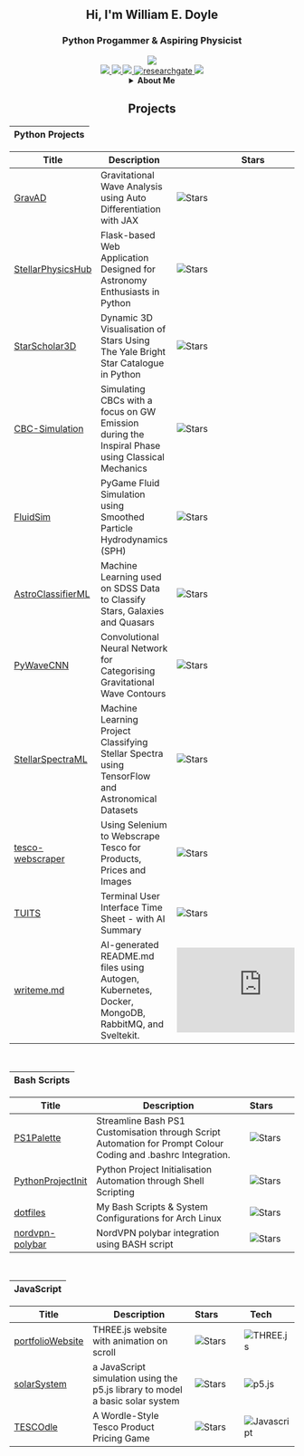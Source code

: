 <div align="center">

## Hi, I'm William E. Doyle
### Python Progammer & Aspiring Physicist

<a href="https://github.com/WDoyle123">
    <img src="https://github-stats-alpha.vercel.app/api?username=WDoyle123&cc=22272e&tc=0181FF&ic=fff&bc=0181FF">
</a>

<div align='center'>

<a href="https://www.williamdoyle.co.uk">
    <img src="https://img.shields.io/badge/Website-www.williamdoyle.co.uk-0181FF?style=flat">
</a>  

<a href="https://fuchsia-brandea-15.tiiny.site/">
    <img src="https://img.shields.io/badge/PDF-CV-0181FF?">
</a>  

<a href="https://www.linkedin.com/in/william-doyle-489750239/">
    <img src="https://img.shields.io/badge/-Linkedin-0181FF?style=flat-square&logo=linkedin">
</a>

<a href='https://www.researchgate.net/profile/William-Doyle-10' target="_blank">
    <img alt='researchgate' src='https://img.shields.io/badge/ResearchGate-100000?style=flat&logo=ResearchGate&logoColor=white&&color=0181FF'>
</a>

<a href="mailto:william.e.doyle.contact@gmail.com">
    <img src="https://img.shields.io/badge/-Email-0181FF?style=flat&logo=gmail&logoColor=white">
</a>

</div>
</div>

<div align="center">

<details>
<summary><b>About Me</b></summary>
<p>
I am an aspiring physicist with a Master's in Physics (MPhys) from the University of Portsmouth, where I developed a strong foundation in theoretical and applied physics. My academic journey has been marked by numerous projects where I utilised my analytical and problem-solving skills, often employing computational methods.
</p>
<p>
On GitHub, I showcase my proficiency in Python programming, which has been integral to my data analysis, simulation development, and problem-solving in physics. My repositories reflect my dedication to applying programming in scientific contexts, demonstrating both my technical skills and my enthusiasm for computational physics.
</p>
<p>
My passion for technology extends to exploring various Linux distributions, including Arch, Void, and Ubuntu. This interest has led me to tinker with both software and hardware, optimising performance and customising user experiences. Through these experiences, I have grown a deep appreciation for the open-source community and its collaborative spirit. My GitHub repositories also mirror this ethos, as I maintain my repositories to be open-source.
</p>
</details>

## Projects

<div align="left">
    
|Python Projects |
|-|

| Title | Description | Stars&nbsp;&nbsp;&nbsp;&nbsp;&nbsp;&nbsp;&nbsp; | Tech&nbsp;&nbsp;&nbsp;&nbsp;&nbsp; |
|-------|-------------|-------|-------|
| [GravAD](https://github.com/WDoyle123/GravAD) | Gravitational Wave Analysis using Auto Differentiation with JAX | ![Stars](https://img.shields.io/github/stars/WDoyle123/GravAD?color=%230181FF) | ![JAX](https://img.shields.io/badge/-JAX-black?style=flat-square&logo=JAX) |
| [StellarPhysicsHub](https://github.com/WDoyle123/StellarPhysicsHub) | Flask-based Web Application Designed for Astronomy Enthusiasts in Python | ![Stars](https://img.shields.io/github/stars/WDoyle123/StellarPhysicsHub?color=%230181FF) | ![Flask](https://img.shields.io/badge/-Flask-black?style=flat-square&logo=Flask) |
| [StarScholar3D](https://github.com/WDoyle123/StarScholar3D) | Dynamic 3D Visualisation of Stars Using The Yale Bright Star Catalogue in Python | ![Stars](https://img.shields.io/github/stars/WDoyle123/StarScholar3D?color=%230181FF) | 
| [CBC-Simulation](https://github.com/WDoyle123/CBC-Simulation) | Simulating CBCs with a focus on GW Emission during the Inspiral Phase using Classical Mechanics | ![Stars](https://img.shields.io/github/stars/WDoyle123/CBC-Simulation?color=%230181FF) | 
| [FluidSim](https://github.com/WDoyle123/FluidSim) |  PyGame Fluid Simulation using Smoothed Particle Hydrodynamics (SPH) | ![Stars](https://img.shields.io/github/stars/WDoyle123/FluidSim?color=%230181FF) | ![pygame](https://img.shields.io/badge/-pygame-black?style=flat-square&logo=pygame) ![JAX](https://img.shields.io/badge/-JAX-black?style=flat-square&logo=JAX)| 
| [AstroClassifierML](https://github.com/WDoyle123/AstroClassifierML) |  Machine Learning used on SDSS Data to Classify Stars, Galaxies and Quasars | ![Stars](https://img.shields.io/github/stars/WDoyle123/AstroClassifierML?color=%230181FF) | ![TensorFlow](https://img.shields.io/badge/-TensorFlow-black?style=flat-square&logo=TensorFlow) |
| [PyWaveCNN](https://github.com/WDoyle123/PyWaveCNN) | Convolutional Neural Network for Categorising Gravitational Wave Contours | ![Stars](https://img.shields.io/github/stars/WDoyle123/PyWaveCNN?color=%230181FF) | ![TensorFlow](https://img.shields.io/badge/-TensorFlow-black?style=flat-square&logo=TensorFlow) | 
| [StellarSpectraML](https://github.com/WDoyle123/StellarSpectraML) |Machine Learning Project Classifying Stellar Spectra using TensorFlow and Astronomical Datasets | ![Stars](https://img.shields.io/github/stars/WDoyle123/StellarSpectraML?color=%230181FF) | ![TensorFlow](https://img.shields.io/badge/-TensorFlow-black?style=flat-square&logo=TensorFlow) | 
| [tesco-webscraper](https://github.com/WDoyle123/tesco-webscraper) | Using Selenium to Webscrape Tesco for Products, Prices and Images | ![Stars](https://img.shields.io/github/stars/WDoyle123/tesco-webscraper?color=%230181FF) | ![Selenium](https://img.shields.io/badge/-Selenium-black?style=flat-square&logo=Selenium) |
| [TUITS](https://github.com/WDoyle123/TUITS) | Terminal User Interface Time Sheet - with AI Summary | ![Stars](https://img.shields.io/github/stars/WDoyle123/TUITS?color=%230181FF) | ![gpt3.5](https://img.shields.io/badge/-gpt3.5-black?style=flat-square&logo=openai) |
| [writeme.md](https://github.com/WDoyle123/writeme.md) | AI-generated README.md files using Autogen, Kubernetes, Docker, MongoDB, RabbitMQ, and Sveltekit.| ![Stars](https://img.shields.io/github/stars/WDoyle123/writeme.md?color=%230181FF) | ![autogen](https://img.shields.io/badge/-black?style=flat-square&logo=openai) ![k8s](https://img.shields.io/badge/-black?style=flat-square&logo=kubernetes) ![docker](https://img.shields.io/badge/-black?style=flat-square&logo=docker) ![mongodb](https://img.shields.io/badge/-black?style=flat-square&logo=mongodb) ![rabbitmq](https://img.shields.io/badge/-black?style=flat-square&logo=rabbitmq) ![svelte](https://img.shields.io/badge/-black?style=flat-square&logo=svelte) |
<br>

| Bash Scripts |
|-|

| Title | Description | Stars&nbsp;&nbsp;&nbsp;&nbsp;&nbsp;&nbsp;&nbsp; | 
|-------|-------------|-------|
| [PS1Palette](https://github.com/WDoyle123/PS1Palette) | Streamline Bash PS1 Customisation through Script Automation for Prompt Colour Coding and .bashrc Integration. | ![Stars](https://img.shields.io/github/stars/WDoyle123/PS1Palette?color=%230181FF) |
| [PythonProjectInit](https://github.com/WDoyle123/PythonProjectInit) | Python Project Initialisation Automation through Shell Scripting | ![Stars](https://img.shields.io/github/stars/WDoyle123/PythonProjectInit?color=%230181FF) |
| [dotfiles](https://github.com/wdoyle123/dotfiles) | My Bash Scripts & System Configurations for Arch Linux | ![Stars](https://img.shields.io/github/stars/wdoyle123/dotfiles?color=%230181FF) |
| [nordvpn-polybar](https://github.com/WDoyle123/nordvpn-polybar) | NordVPN polybar integration using BASH script | ![Stars](https://img.shields.io/github/stars/WDoyle123/nordvpn-polybar?color=%230181FF) |



<br>

| JavaScript |
|-|

| Title | Description | Stars&nbsp;&nbsp;&nbsp;&nbsp;&nbsp;&nbsp;&nbsp; | Tech&nbsp;&nbsp;&nbsp;&nbsp;&nbsp; |
|-------|-------------|-------|-------|
| [portfolioWebsite](https://github.com/WDoyle123/portfolioWebsite) |THREE.js website with animation on scroll | ![Stars](https://img.shields.io/github/stars/WDoyle123/portfolioWebsite?color=%230181FF) | ![THREE.js](https://img.shields.io/badge/-THREE.js-black?style=flat-square&logo=THREE.js) | 
| [solarSystem](https://github.com/WDoyle123/solarSystem) |a JavaScript simulation using the p5.js library to model a basic solar system | ![Stars](https://img.shields.io/github/stars/WDoyle123/solarSystem?color=%230181FF) | ![p5.js](https://img.shields.io/badge/-p5.js-black?style=flat-square&logo=p5.js) | 
| [TESCOdle](https://github.com/WDoyle123/TESCOdle) | A Wordle-Style Tesco Product Pricing Game | ![Stars](https://img.shields.io/github/stars/WDoyle123/TESCOdle?color=%230181FF) | ![Javascript](https://img.shields.io/badge/-javascript-black?style=flat-square&logo=Javascript) |
